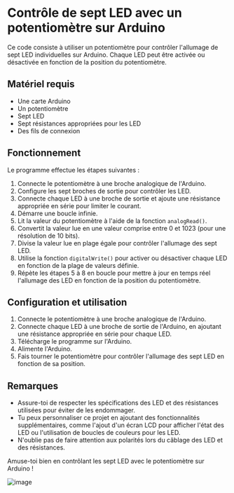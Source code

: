 # Contrôle de sept LED avec un potentiomètre sur Arduino

Ce code consiste à utiliser un potentiomètre pour contrôler l'allumage de sept LED individuelles sur Arduino. Chaque LED peut être activée ou désactivée en fonction de la position du potentiomètre.

## Matériel requis

- Une carte Arduino
- Un potentiomètre
- Sept LED
- Sept résistances appropriées pour les LED
- Des fils de connexion

## Fonctionnement

Le programme effectue les étapes suivantes :

1. Connecte le potentiomètre à une broche analogique de l'Arduino.
2. Configure les sept broches de sortie pour contrôler les LED.
3. Connecte chaque LED à une broche de sortie et ajoute une résistance appropriée en série pour limiter le courant.
4. Démarre une boucle infinie.
5. Lit la valeur du potentiomètre à l'aide de la fonction `analogRead()`.
6. Convertit la valeur lue en une valeur comprise entre 0 et 1023 (pour une résolution de 10 bits).
7. Divise la valeur lue en plage égale pour contrôler l'allumage des sept LED.
8. Utilise la fonction `digitalWrite()` pour activer ou désactiver chaque LED en fonction de la plage de valeurs définie.
9. Répète les étapes 5 à 8 en boucle pour mettre à jour en temps réel l'allumage des LED en fonction de la position du potentiomètre.

## Configuration et utilisation

1. Connecte le potentiomètre à une broche analogique de l'Arduino.
2. Connecte chaque LED à une broche de sortie de l'Arduino, en ajoutant une résistance appropriée en série pour chaque LED.
3. Télécharge le programme sur l'Arduino.
4. Alimente l'Arduino.
5. Fais tourner le potentiomètre pour contrôler l'allumage des sept LED en fonction de sa position.

## Remarques

- Assure-toi de respecter les spécifications des LED et des résistances utilisées pour éviter de les endommager.
- Tu peux personnaliser ce projet en ajoutant des fonctionnalités supplémentaires, comme l'ajout d'un écran LCD pour afficher l'état des LED ou l'utilisation de boucles de couleurs pour les LED.
- N'oublie pas de faire attention aux polarités lors du câblage des LED et des résistances.

Amuse-toi bien en contrôlant les sept LED avec le potentiomètre sur Arduino !







![image](https://arduino.developpez.com/tutoriels/arduino-a-l-ecole/images/image-114.png)
